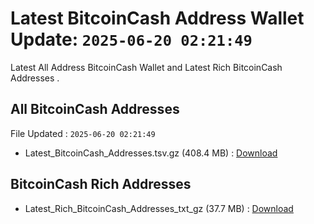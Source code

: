 # Latest BitcoinCash Address Wallet Update: `2025-06-20 02:21:49`

Latest All Address BitcoinCash Wallet and Latest Rich BitcoinCash Addresses .

## All BitcoinCash Addresses

File Updated : `2025-06-20 02:21:49`

- Latest_BitcoinCash_Addresses.tsv.gz (408.4 MB) : [Download](https://github.com/Pymmdrza/Rich-Address-Wallet/releases/tag/BitcoinCash)

## BitcoinCash Rich Addresses

- Latest_Rich_BitcoinCash_Addresses_txt_gz (37.7 MB) : [Download](https://github.com/Pymmdrza/Rich-Address-Wallet/releases/tag/BitcoinCash)
